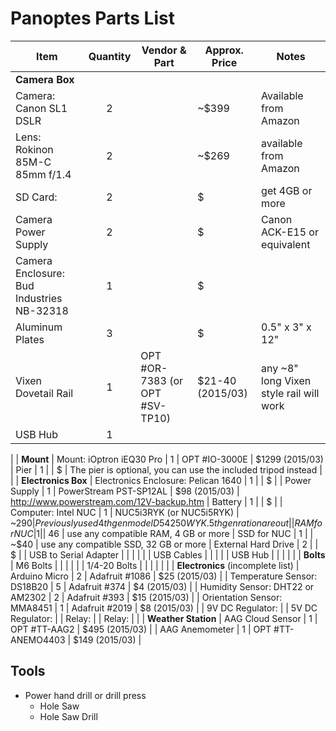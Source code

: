 # Panoptes Parts List


| Item | Quantity | Vendor & Part | Approx. Price | Notes
|---|:---:|---|---|---
| __Camera Box__
| Camera: Canon SL1 DSLR  | 2  | | ~$399 | Available from Amazon
| Lens: Rokinon 85M-C 85mm f/1.4 | 2 | | ~$269 | available from Amazon
| SD Card: | 2 | | $ | get 4GB or more
| Camera Power Supply  | 2 | | $ | Canon ACK-E15 or equivalent
| Camera Enclosure: Bud Industries NB-32318 |  1 |  | $ | 
| Aluminum Plates | 3 | | $ | 0.5" x 3" x 12"
| Vixen Dovetail Rail | 1 | OPT #OR-7383 (or OPT #SV-TP10) | $21-40 (2015/03) | any ~8" long Vixen style rail will work
| USB Hub | 1 | |
|
| __Mount__
| Mount: iOptron iEQ30 Pro | 1 | OPT #IO-3000E | $1299 (2015/03)
| Pier | 1 | | $ | The pier is optional, you can use the included tripod instead |
|
| __Electronics Box__
| Electronics Enclosure: Pelican 1640 | 1 |  | $ | 
| Power Supply | 1 | PowerStream PST-SP12AL | $98 (2015/03) | http://www.powerstream.com/12V-backup.htm
| Battery |  1 | | $ |
| Computer: Intel NUC | 1 | NUC5i3RYK (or NUC5i5RYK) | ~$290 | Previously used 4th gen model D54250WYK.  5th genration are out | 
| RAM for NUC | 1 | | ~$46 | use any compatible RAM, 4 GB or more
| SSD for NUC | 1 | | ~$40 | use any compatible SSD, 32 GB or more
| External Hard Drive | 2 | | $ | 
| USB to Serial Adapter | | | | |
| USB Cables | | | |
| USB Hub | | | |
|
| __Bolts__
| M6 Bolts | | | | |
| 1/4-20 Bolts | | | | |
|
| __Electronics__ (incomplete list)
| Arduino Micro | 2 | Adafruit #1086 | $25 (2015/03) |
| Temperature Sensor: DS18B20 | 5 | Adafruit #374 | $4 (2015/03) | 
| Humidity Sensor: DHT22 or AM2302 | 2 | Adafruit #393 | $15 (2015/03) | 
| Orientation Sensor: MMA8451 | 1 | Adafruit #2019 | $8 (2015/03) | 
| 9V DC Regulator: | 
| 5V DC Regulator: |
| Relay: |
| Relay: | 
|
| __Weather Station__
| AAG Cloud Sensor | 1 | OPT #TT-AAG2 | $495 (2015/03) | 
| AAG Anemometer | 1 | OPT #TT-ANEMO4403 | $149 (2015/03) | 


## Tools


* Power hand drill or drill press
	* Hole Saw
	* Hole Saw Drill
